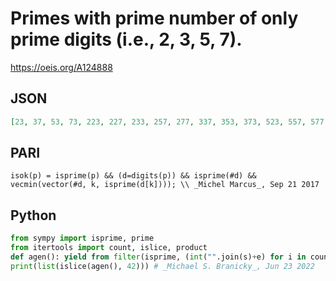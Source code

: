 # Primes with prime number of only prime digits \(i\.e\., 2, 3, 5, 7\)\.
https://oeis.org/A124888
## JSON
```JSON
[23, 37, 53, 73, 223, 227, 233, 257, 277, 337, 353, 373, 523, 557, 577, 727, 733, 757, 773, 22273, 22277, 22573, 22727, 22777, 23227, 23327, 23333, 23357, 23537, 23557, 23753, 23773, 25237, 25253, 25357, 25373, 25523, 25537, 25577, 25733, 27253, 27277]
```
## PARI
```PARI
isok(p) = isprime(p) && (d=digits(p)) && isprime(#d) && vecmin(vector(#d, k, isprime(d[k]))); \\ _Michel Marcus_, Sep 21 2017
```
## Python
```Python
from sympy import isprime, prime
from itertools import count, islice, product
def agen(): yield from filter(isprime, (int("".join(s)+e) for i in count(1) for s in product("2357", repeat=prime(i)-1) for e in "37"))
print(list(islice(agen(), 42))) # _Michael S. Branicky_, Jun 23 2022
```
